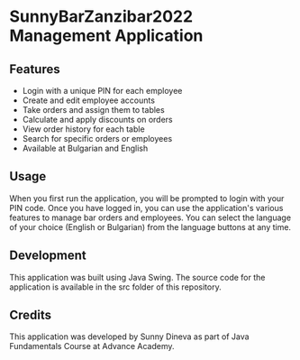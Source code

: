 # **SunnyBarZanzibar2022 Management Application**

## **Features**
- Login with a unique PIN for each employee
- Create and edit employee accounts
- Take orders and assign them to tables
- Calculate and apply discounts on orders
- View order history for each table
- Search for specific orders or employees
- Available at Bulgarian and English

## **Usage**
When you first run the application, you will be prompted to login with your PIN code. Once you have logged in, you can use the application's various features to manage bar orders and employees.
You can select the language of your choice (English or Bulgarian) from the language buttons at any time.

## **Development**
This application was built using Java Swing. The source code for the application is available in the src folder of this repository.

## **Credits**
This application was developed by Sunny Dineva as part of Java Fundamentals Course at Advance Academy.
